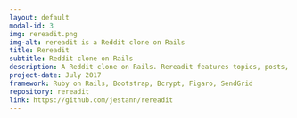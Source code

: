 ```yaml
---
layout: default
modal-id: 3
img: rereadit.png
img-alt: rereadit is a Reddit clone on Rails
title: Rereadit
subtitle: Reddit clone on Rails
description: A Reddit clone on Rails. Rereadit features topics, posts, commenting, favoriting, voting, and email subscription.
project-date: July 2017
framework: Ruby on Rails, Bootstrap, Bcrypt, Figaro, SendGrid
repository: rereadit
link: https://github.com/jestann/rereadit 
---
```


